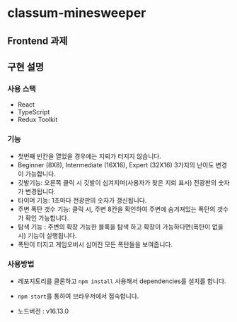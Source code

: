 # classum-minesweeper

<h2>Frontend 과제</h2>

## 구현 설명

### 사용 스택

- React
- TypeScript
- Redux Toolkit

### 기능

- 첫번째 빈칸을 열었을 경우에는 지뢰가 터지지 않습니다.
- Beginner (8X8), Intermediate (16X16), Expert (32X16) 3가지의 난이도 변경이 가능합니다.
- 깃발기능: 오른쪽 클릭 시 깃발이 심겨지며(사용자가 찾은 지뢰 표시) 전광판의 숫자가 변경됩니다.
- 타이머 기능: 1초마다 전광판의 숫자가 갱신됩니다.
- 주변 폭탄 갯수 기능: 클릭 시, 주변 8칸을 확인하여 주변에 숨겨져있는 폭탄의 갯수가 확인 가능합니다.
- 탐색 기능 : 주변의 확장 가능한 블록을 탐색 하고 확장이 가능하다면(폭탄이 없을 시) 기능이 실행됩니다.
- 폭탄이 터지고 게임오버시 심어진 모든 폭탄들을 보여줍니다.

### 사용방법

- 레포지토리를 클론하고 `npm install` 사용해서 dependencies를 설치를 합니다.

- `npm start`를 통하여 브라우저에서 접속합니다.

- 노드버전 : v16.13.0
